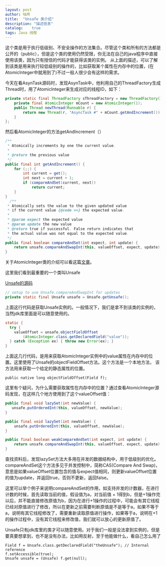 ```yaml
---
layout: post
author: 咕咚
title:  "Unsafe 类介绍"
description: "描述信息"
catalog:    true
tags: Java 线程
---
```

这个类是用于执行低级别、不安全操作的方法集合。尽管这个类和所有的方法都是公开的（public），但是这个类的使用仍然受限，你无法在自己的java程序中直接使用该类，因为只有授信的代码才能获得该类的实例。
从上面的描述，可以了解到该类是用来执行较低级别的操作的，比如获取某个属性在内存中的位置，(在AtomicInteger中就用到了)不过一般人很少会有这样的需求。

今天在看AsynTask源码时，发现AsynTask中，他利用自己的ThreadFactory生成Thread时，用了AtomicInteger来生成对应的线程ID，如下：

```java
private static final ThreadFactory sThreadFactory = new ThreadFactory() {
    private final AtomicInteger mCount = new AtomicInteger(1);
    public Thread newThread(Runnable r) {
        return new Thread(r, "AsyncTask #" + mCount.getAndIncrement());
    }
};
```

然后看AtomicInteger的方法getAndIncrement（）

```java
/**
 * Atomically increments by one the current value.
 *
 * @return the previous value
 */
public final int getAndIncrement() {
    for (;;) {
        int current = get();
        int next = current + 1;
        if (compareAndSet(current, next))
            return current;
    }
}
  /**
 * Atomically sets the value to the given updated value
 * if the current value {@code ==} the expected value.
 *
 * @param expect the expected value
 * @param update the new value
 * @return true if successful. False return indicates that
 * the actual value was not equal to the expected value.
 */
public final boolean compareAndSet(int expect, int update) {
    return unsafe.compareAndSwapInt(this, valueOffset, expect, update);
}
```

关于AtomicInteger类的介绍可以看这篇[文章](http://localhost:4000/java/2015/08/03/AtomicInteger_Introduce/)。


这里我们看到最重要的一个类叫Unsafe

[Unsafe的源码](http://www.docjar.com/html/api/sun/misc/Unsafe.java.html)


```java
// setup to use Unsafe.compareAndSwapInt for updates
private static final Unsafe unsafe = Unsafe.getUnsafe();
```

上面这行代码是获取Unsafe实例的。一般情况下，我们是拿不到该类的实例的，当然jdk库里面是可以随意使用的。

```java
static {
  try {
    valueOffset = unsafe.objectFieldOffset
        (AtomicInteger.class.getDeclaredField("value"));
  } catch (Exception ex) { throw new Error(ex); }
}
```


上面这几行代码，是用来获取AtomicInteger实例中的value属性在内存中的位置。这里使用了Unsafe的objectFieldOffset方法。这个方法是一个本地方法， 该方法用来获取一个给定的静态属性的位置。


    public native long objectFieldOffset(Field f);
这里有个疑问，为什么需要获取属性在内存中的位置？通过查看AtomicInteger源码发现，在这样几个地方使用到了这个valueOffset值：




```java
public final void lazySet(int newValue) {
   unsafe.putOrderedInt(this, valueOffset, newValue);
}

public final void lazySet(int newValue) {
    unsafe.putOrderedInt(this, valueOffset, newValue);
}

public final boolean weakCompareAndSet(int expect, int update) {
    return unsafe.compareAndSwapInt(this, valueOffset, expect, update);
}
```

查找资料后，发现lazySet方法大多用在并发的数据结构中，用于低级别的优化。compareAndSet这个方法多见于并发控制中，简称CAS(Compare And Swap)，意思是如果valueOffset位置包含的值与expect值相同，则更新valueOffset位置的值为update，并返回true，否则不更新，返回false。

这里可以举个例子来说明compareAndSet的作用，如支持并发的计数器，在进行计数的时候，首先读取当前的值，假设值为a，对当前值 + 1得到b，但是+1操作完以后，并不能直接修改原值为b，因为在进行+1操作的过程中，可能会有其它线程已经对原值进行了修改，所以在更新之前需要判断原值是不是等于a，如果不等于a，说明有其它线程修改了，需要重新读取原值进行操作，如果等于a，说明在+1的操作过程中，没有其它线程来修改值，我们就可以放心的更新原值了。

Unsafe只有jdk库里的类才可以随意使用。对于我们一般是没法拿到实例的，但是要真要想拿到，也不是没有办法，比如用反射，至于他能做什么，看自己怎么用了

    Field f = Unsafe.class.getDeclaredField("theUnsafe"); // Internal reference  
    f.setAccessible(true);  
    Unsafe unsafe = (Unsafe) f.get(null);
